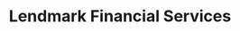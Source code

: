 ---
title: "Lendmark Financial Services"
url: /westminster/lendmark-financial-services/
shop: Leiher
---